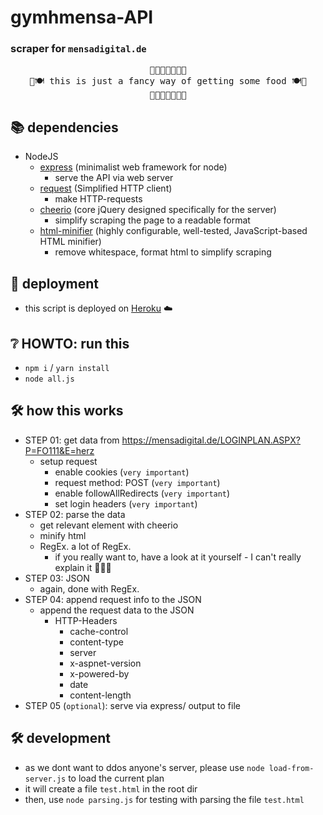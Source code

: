 # gymhmensa-API
### scraper for `mensadigital.de`
<pre style="text-align:center">
🍲🥘🥡🍛🍜🦐🥔
🍴🍽️ this is just a fancy way of getting some food 🍽️🍴
🍲🥘🥡🍛🍜🦐🥔
</pre>

## 📚 dependencies
- NodeJS
  - [express](https://www.npmjs.com/package/express) (minimalist web framework for node)
    - serve the API via web server
  - [request](https://www.npmjs.com/package/request) (Simplified HTTP client)
    - make HTTP-requests
  - [cheerio](https://www.npmjs.com/package/cheerio) (core jQuery designed specifically for the server)
    - simplify scraping the page to a readable format
  - [html-minifier](https://www.npmjs.com/package/html-minifier) (highly configurable, well-tested, JavaScript-based HTML minifier)
    - remove whitespace, format html to simplify scraping

## 🚀 deployment
- this script is deployed on [Heroku](https://gymhmensa.herokuapp.com/) ☁️

## ❔ HOWTO: run this
- `npm i` / `yarn install`
- `node all.js`

## 🛠️ how this works
- STEP 01: get data from <https://mensadigital.de/LOGINPLAN.ASPX?P=FO111&E=herz>
  - setup request
    - enable cookies (`very important`)
    - request method: POST (`very important`)
    - enable followAllRedirects (`very important`)
    - set login headers (`very important`)
- STEP 02: parse the data
  - get relevant element with cheerio
  - minify html
  - RegEx. a lot of RegEx.
    - if you really want to, have a look at it yourself - I can't really explain it 🧠🤯🧠
- STEP 03: JSON
  - again, done with RegEx.
- STEP 04: append request info to the JSON
  - append the request data to the JSON
    - HTTP-Headers
      - cache-control
      - content-type
      - server
      - x-aspnet-version
      - x-powered-by
      - date
      - content-length
- STEP 05 (`optional`): serve via express/ output to file

## 🛠️ development
- as we dont want to ddos anyone's server, please use `node load-from-server.js` to load the current plan
- it will create a file `test.html` in the root dir
- then, use `node parsing.js` for testing with parsing the file `test.html`
